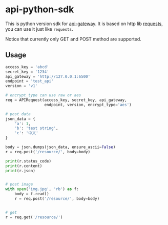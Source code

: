 # api-python-sdk

This is python version sdk for [api-gateway](https://github.com/restran/api-gateway). It is based on http lib [requests](http://docs.python-requests.org/en/master/), you can use it just like `requests`.

Notice that currently only GET and POST method are supported.

## Usage

```py
access_key = 'abcd'
secret_key = '1234'
api_gateway = 'http://127.0.0.1:6500'
endpoint = 'test_api'
version = 'v1'

# encrypt_type can use raw or aes
req = APIRequest(access_key, secret_key, api_gateway, 
                 endpoint, version, encrypt_type='aes')

# post data
json_data = {
    'a': 1,
    'b': 'test string',
    'c': '中文'
}

body = json.dumps(json_data, ensure_ascii=False)
r = req.post('/resource/', body=body)

print(r.status_code)
print(r.content)
print(r.json)


# post image
with open('img.jpg', 'rb') as f:
    body = f.read()
    r = req.post('/resource/', body=body)


# get
r = req.get('/resource/')
```
